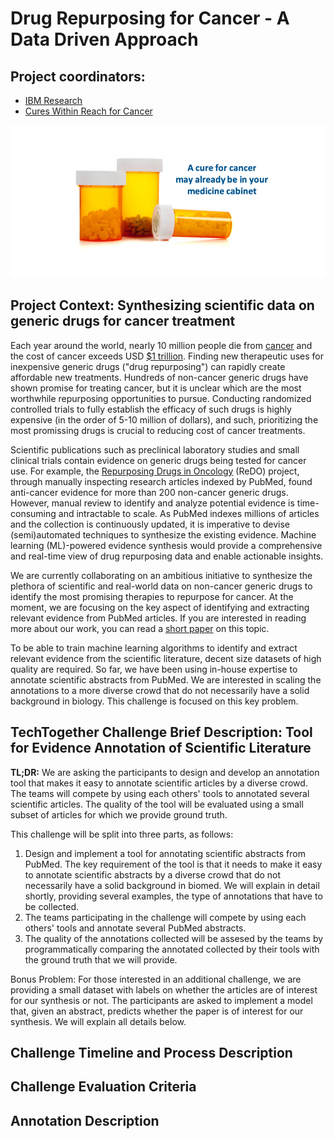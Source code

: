 # Drug Repurposing for Cancer - A Data Driven Approach

## Project coordinators: 
- [IBM Research](https://researcher.watson.ibm.com/researcher/view.php?person=us-ioana)
- [Cures Within Reach for Cancer](https://www.cwr4c.org/)

![Drug repurposing](https://github.com/JinjunXiong/TechTogether2020/blob/master/pills_banner.png 'Drug Repurposing')

## Project Context: Synthesizing scientific data on generic drugs for cancer treatment

Each year around the world, nearly 10 million people die from [cancer](https://www.cancerresearchuk.org/health-professional/cancer-statistics/worldwide-cancer) and the cost of cancer exceeds USD [$1 trillion](https://issuu.com/uicc.org/docs/wcls2014_economics_of_cancer_final?e=10430107/10454633). Finding new therapeutic uses for inexpensive generic drugs ("drug repurposing") can rapidly create affordable new treatments. Hundreds of non-cancer generic drugs have shown promise for treating cancer, but it is unclear which are the most worthwhile repurposing opportunities to pursue. Conducting randomized controlled trials to fully establish the efficacy of such drugs is highly expensive (in the order of 5-10 million of dollars), and such, prioritizing the most promissing drugs is crucial to reducing cost of cancer treatments. 

Scientific publications such as preclinical laboratory studies and small clinical trials contain evidence on generic drugs being tested for cancer use. For example, the [Repurposing Drugs in Oncology](http://www.redo-project.org/) (ReDO) project, through manually inspecting research articles indexed by PubMed, found anti-cancer evidence for more than 200 non-cancer generic drugs. However, manual review to identify and analyze potential evidence is time-consuming and intractable to scale. As PubMed indexes millions of articles and the collection is continuously updated, it is imperative to devise (semi)automated techniques to synthesize the existing evidence. Machine learning (ML)-powered evidence synthesis would provide a comprehensive and real-time view of drug repurposing data and enable actionable insights. 

We are currently collaborating on an ambitious initiative to synthesize the plethora of scientific and real-world data on non-cancer generic drugs to identify the most promising therapies to repurpose for cancer. At the moment, we are focusing on the key aspect of identifying and extracting relevant evidence from PubMed articles. If you are interested in reading more about our work, you can read a [short paper](https://arxiv.org/abs/1911.07819) on this topic. 

To be able to train machine learning algorithms to identify and extract relevant evidence from the scientific literature, decent size datasets of high quality are required. So far, we have been using in-house expertise to annotate scientific abstracts from PubMed. We are interested in scaling the annotations to a more diverse crowd that do not necessarily have a solid background in biology. This challenge is focused on this key problem. 

## TechTogether Challenge Brief Description: Tool for Evidence Annotation of Scientific Literature

**TL;DR:** We are asking the participants to design and develop an annotation tool that makes it easy to annotate scientific articles by a diverse crowd. The teams will compete by using each others' tools to annotated several scientific articles. The quality of the tool will be evaluated using a small subset of articles for which we provide ground truth. 

This challenge will be split into three parts, as follows:

1. Design and implement a tool for annotating scientific abstracts from PubMed. The key requirement of the tool is that it needs to make it easy to annotate scientific abstracts by a diverse crowd that do not necessarily have a solid background in biomed. We will explain in detail shortly, providing several examples, the type of annotations that have to be collected. 
2. The teams participating in the challenge will compete by using each others' tools and annotate several PubMed abstracts. 
3. The quality of the annotations collected will be assesed by the teams by programmatically comparing the annotated collected by their tools with the ground truth that we will provide. 

Bonus Problem: For those interested in an additional challenge, we are providing a small dataset with labels on whether the articles are of interest for our synthesis or not. The participants are asked to implement a model that, given an abstract, predicts whether the paper is of interest for our synthesis. We will explain all details below. 


## Challenge Timeline and Process Description
 

## Challenge Evaluation Criteria

## Annotation Description
